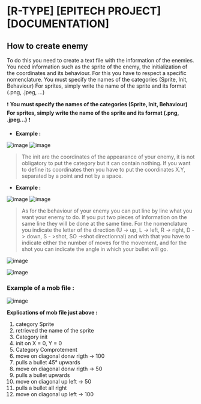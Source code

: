 # **[R-TYPE] [EPITECH PROJECT][DOCUMENTATION]**

## **How to create enemy**

To do this you need to create a text file with the information of the enemies. You need information such as the sprite of the enemy, the initialization of the coordinates and its behaviour. 
For this you have to respect a specific nomenclature.
You must specify the names of the categories (Sprite, Init, Behaviour) 
For sprites, simply write the name of the sprite and its format (.png, .jpeg, ...)

❗ **You must specify the names of the categories (Sprite, Init, Behaviour) 
For sprites, simply write the name of the sprite and its format (.png, .jpeg...)** ❗ 

- **Example :**

![image](https://cdn.discordapp.com/attachments/1029370505565843466/1039938563501985912/image.png)
![image](https://cdn.discordapp.com/attachments/1029370505565843466/1039938591964528730/image.png)

> The init are the coordinates of the appearance of your enemy, it is not obligatory to put the category but it can contain nothing. If you want to define its coordinates then you have to put the coordinates X.Y, separated by a point and not by a space.

- **Example :**

![image](https://cdn.discordapp.com/attachments/1029370505565843466/1039939051140161556/image.png)
![image](https://cdn.discordapp.com/attachments/1029370505565843466/1039939075035123753/image.png)

> As for the behaviour of your enemy you can put line by line what you want your enemy to do. If you put two pieces of information on the same line they will be done at the same time. For the nomenclature you indicate the letter of the direction (U -> up, L -> left, R -> right, D -> down, S - >shot, SO ->shot directionnal) and with that you have to indicate either the number of moves for the movement, and for the shot you can indicate the angle in which your bullet will go.


![image](https://cdn.discordapp.com/attachments/1029370505565843466/1040299454349180990/Capture_decran_2022-11-10_a_5.18.31_PM.png)

![image](https://cdn.discordapp.com/attachments/1029370505565843466/1040298573729894462/Capture_decran_2022-11-10_a_5.15.04_PM.png)

### **Example of a mob file :**

![image](https://cdn.discordapp.com/attachments/1029370505565843466/1039939552204304495/image.png)

**Explications of mob file just above :** 

1. category Sprite
2. retrieved the name of the sprite
3. Category init
4. init on X = 0, Y = 0
5. Category Comprotement
6. move on diagonal donw rigth -> 100
7. pulls a bullet 45° upwards
8. move on diagonal donw rigth -> 50
9. pulls a bullet upwards
10. move on diagonal up left -> 50
11. pulls a bullet all right
12. move on diagonal up left -> 100